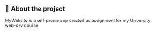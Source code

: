 ## :dart: About the project

MyWebsite is a self-promo app created as assignment for my University web-dev course
